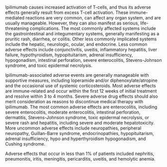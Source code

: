 Ipilimumab causes increased activation of T-cells, and thus its adverse effects generally result from excess T-cell activation. These immune-mediated reactions are very common, can affect any organ system, and are usually manageable. However, they can also manifest as serious, life-threatening complications. The most commonly affected systems include the gastrointestinal and integumentary systems, generally manifesting as a pruritic rash, diarrhea, or colitis. Other less commonly implicated systems include the hepatic, neurologic, ocular, and endocrine. Less common adverse effects include conjunctivitis, uveitis, inflammatory hepatitis, liver failure, hypothyroidism, hypopituitarism, adrenal insufficiency, hypogonadism, intestinal perforation, severe enterocolitis, Stevens-Johnson syndrome, and toxic epidermal necrolysis.

Ipilimumab-associated adverse events are generally manageable with supportive measures, including loperamide and/or diphenoxylate/atropine and the occasional use of systemic corticosteroids. Most adverse effects are immune-related and occur within the first 12 weeks of initial treatment and resolve within 3 to 4 months. Severe adverse drug effects should also merit consideration as reasons to discontinue medical therapy with ipilimumab. The most common adverse effects are enterocolitis, including severe enterocolitis, moderate enterocolitis, intestinal perforation, dermatitis, Stevens-Johnson syndrome, toxic epidermal necrolysis, or severe rash and hepatitis, including severe and moderate hepatotoxicity. More uncommon adverse effects include neuropathies, peripheral neuropathy, Guillan-Barre syndrome, endocrinopathies, hypopituitarism, adrenal insufficiency, hypo and hyperthyroidism hypogonadism, and Cushing syndrome.

Adverse effects that occur in less than 1% of patients included nephritis, pneumonitis, iritis, meningitis, pericarditis, uveitis, and hemolytic anemia.
